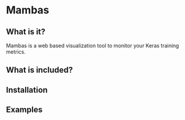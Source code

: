 # Mambas

## What is it?
Mambas is a web based visualization tool to monitor your Keras training metrics.

## What is included?

## Installation

## Examples

